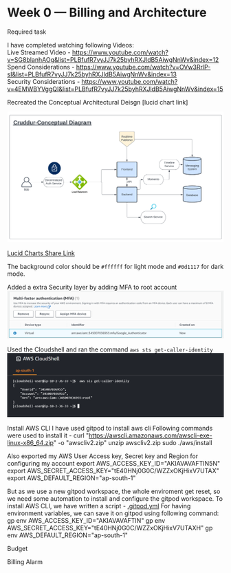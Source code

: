 # Week 0 — Billing and Architecture

Required task

I have completed watching following Videos:<br>
Live Streamed Video - https://www.youtube.com/watch?v=SG8blanhAOg&list=PLBfufR7vyJJ7k25byhRXJldB5AiwgNnWv&index=12 <br>
Spend Considerations - https://www.youtube.com/watch?v=OVw3RrlP-sI&list=PLBfufR7vyJJ7k25byhRXJldB5AiwgNnWv&index=13 <br>
Security Considerations - https://www.youtube.com/watch?v=4EMWBYVggQI&list=PLBfufR7vyJJ7k25byhRXJldB5AiwgNnWv&index=15 

Recreated the Conceptual Architectural Deisgn [lucid chart link]


![Cruddur Conceptual Design](assets/week0_Cruddur_Conceptual_Diagram.png)

[Lucid Charts Share Link](https://lucid.app/lucidchart/bddb7abd-ce99-4fe8-bdea-4b6cac593b02/edit?viewport_loc=-610%2C-395%2C2675%2C1220%2C0_0&invitationId=inv_9247036a-92e3-441a-9dba-b31a08cd03fd)

The background color should be `#ffffff` for light mode and `#0d1117` for dark mode.

Added a extra Security layer by adding MFA to root account
![MFA](assets/week0_MFA_Proof.png)

Used the Cloudshell and ran the command `aws sts get-caller-identity` 
![Clouddhell](assets/week0_cloudshell.png)

Install AWS CLI
I have used gitpod to install aws cli 
Following commands were used to install it - 
curl "https://awscli.amazonaws.com/awscli-exe-linux-x86_64.zip" -o "awscliv2.zip"
unzip awscliv2.zip
sudo ./aws/install

Also exported my AWS User Access key, Secret key and Region for configuring my account
export AWS_ACCESS_KEY_ID="AKIAVAVAFTIN5N"
export AWS_SECRET_ACCESS_KEY="tE40HNj0G0C/WZZxOKjHixV7UTAX"
export AWS_DEFAULT_REGION="ap-south-1"

But as we use a new gitpod workspace, the whole enviroment get reset, so we need some automation to install and configure the gitpod workspace.
To install AWS CLI, we have written a script - [.gitpod.yml](../.gitpod.yml)
For having environment variables, we can save it on gitpod using following command:
gp env AWS_ACCESS_KEY_ID="AKIAVAVAFTIN"
gp env AWS_SECRET_ACCESS_KEY="tE40HNj0G0C/WZZxOKjHixV7UTAXH"
gp env AWS_DEFAULT_REGION="ap-south-1"

Budget

Billing Alarm





